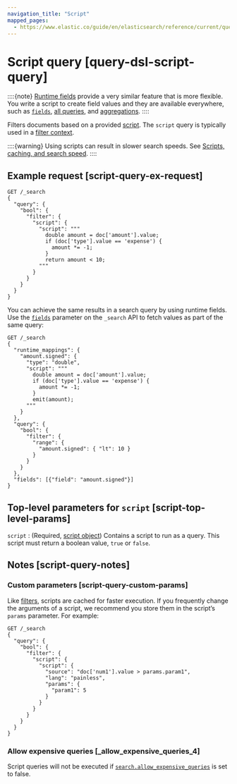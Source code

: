 ```yaml
---
navigation_title: "Script"
mapped_pages:
  - https://www.elastic.co/guide/en/elasticsearch/reference/current/query-dsl-script-query.html
---
```


# Script query [query-dsl-script-query]


::::{note}
[Runtime fields](docs-content://manage-data/data-store/mapping/runtime-fields.md) provide a very similar feature that is more flexible. You write a script to create field values and they are available everywhere, such as [`fields`](/reference/elasticsearch/rest-apis/retrieve-selected-fields.md), [all queries](/reference/query-languages/querydsl.md), and [aggregations](/reference/data-analysis/aggregations/index.md).
::::


Filters documents based on a provided [script](docs-content://explore-analyze/scripting/modules-scripting-using.md). The `script` query is typically used in a [filter context](/reference/query-languages/query-dsl/query-filter-context.md).

::::{warning}
Using scripts can result in slower search speeds. See [Scripts, caching, and search speed](docs-content://explore-analyze/scripting/scripts-search-speed.md).
::::


## Example request [script-query-ex-request]

```console
GET /_search
{
  "query": {
    "bool": {
      "filter": {
        "script": {
          "script": """
            double amount = doc['amount'].value;
            if (doc['type'].value == 'expense') {
              amount *= -1;
            }
            return amount < 10;
          """
        }
      }
    }
  }
}
```

You can achieve the same results in a search query by using runtime fields. Use the [`fields`](/reference/elasticsearch/rest-apis/retrieve-selected-fields.md) parameter on the `_search` API to fetch values as part of the same query:

```console
GET /_search
{
  "runtime_mappings": {
    "amount.signed": {
      "type": "double",
      "script": """
        double amount = doc['amount'].value;
        if (doc['type'].value == 'expense') {
          amount *= -1;
        }
        emit(amount);
      """
    }
  },
  "query": {
    "bool": {
      "filter": {
        "range": {
          "amount.signed": { "lt": 10 }
        }
      }
    }
  },
  "fields": [{"field": "amount.signed"}]
}
```


## Top-level parameters for `script` [script-top-level-params]

`script`
:   (Required, [script object](docs-content://explore-analyze/scripting/modules-scripting-using.md)) Contains a script to run as a query. This script must return a boolean value, `true` or `false`.


## Notes [script-query-notes]

### Custom parameters [script-query-custom-params]

Like [filters](/reference/query-languages/query-dsl/query-filter-context.md), scripts are cached for faster execution. If you frequently change the arguments of a script, we recommend you store them in the script’s `params` parameter. For example:

```console
GET /_search
{
  "query": {
    "bool": {
      "filter": {
        "script": {
          "script": {
            "source": "doc['num1'].value > params.param1",
            "lang": "painless",
            "params": {
              "param1": 5
            }
          }
        }
      }
    }
  }
}
```


### Allow expensive queries [_allow_expensive_queries_4]

Script queries will not be executed if [`search.allow_expensive_queries`](/reference/query-languages/querydsl.md#query-dsl-allow-expensive-queries) is set to false.




